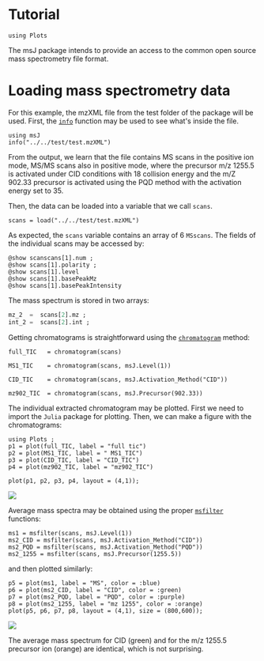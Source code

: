 Tutorial
========

```@meta
using Plots
```

The msJ package intends to provide an access to the common open source mass spectrometry file format.

# Loading mass spectrometry data
For this example, the mzXML file from the test folder of the package will be used. First, the [`info`](@ref) function may be used to see what's inside the file.

```@example 1
using msJ
info("../../test/test.mzXML")

```
From the output, we learn that the file contains MS scans in the positive ion mode, MS/MS scans also in positive mode, where the precursor m/z 1255.5 is activated under CID conditions with 18 collision energy and the m/Z 902.33 precursor is activated using the PQD method with the activation energy set to 35.

Then, the data can be loaded into a variable that we call `scans`.

```@example 1
scans = load("../../test/test.mzXML")
```

As expected, the `scans` variable contains an array of 6 `MSscans`. The fields of the individual scans may be accessed by:

```@example 1
@show scanscans[1].num ;
@show scans[1].polarity ;
@show scans[1].level
@show scans[1].basePeakMz
@show scans[1].basePeakIntensity
```

The mass spectrum is stored in two arrays:
```julia
mz_2  =  scans[2].mz ;
int_2 =  scans[2].int ;
```

Getting chromatograms is straightforward using the [`chromatogram`](@ref) method:
```@example 1
full_TIC   = chromatogram(scans)
```
```@example 1
MS1_TIC    = chromatogram(scans, msJ.Level(1))
```
```@example 1
CID_TIC    = chromatogram(scans, msJ.Activation_Method("CID"))
```
```@example 1
mz902_TIC  = chromatogram(scans, msJ.Precursor(902.33))
```

The individual extracted chromatogram may be plotted. First we need to import the `Julia` package for plotting. Then, we can make a figure with the chromatograms:
```@example 1
using Plots ;
p1 = plot(full_TIC, label = "full tic")
p2 = plot(MS1_TIC, label = " MS1_TIC")
p3 = plot(CID_TIC, label = "CID_TIC")
p4 = plot(mz902_TIC, label = "mz902_TIC")

plot(p1, p2, p3, p4, layout = (4,1));
```
![](chromatograms.png)

Average mass spectra may be obtained using the proper [`msfilter`](@ref) functions:
```@example 1
ms1 = msfilter(scans, msJ.Level(1))
ms2_CID = msfilter(scans, msJ.Activation_Method("CID"))
ms2_PQD = msfilter(scans, msJ.Activation_Method("PQD"))
ms2_1255 = msfilter(scans, msJ.Precursor(1255.5))
```

and then plotted similarly:
```@example 1
p5 = plot(ms1, label = "MS", color = :blue)
p6 = plot(ms2_CID, label = "CID", color = :green)
p7 = plot(ms2_PQD, label = "PQD", color = :purple)
p8 = plot(ms2_1255, label = "mz 1255", color = :orange)
plot(p5, p6, p7, p8, layout = (4,1), size = (800,600));
```
![](ms.png)

The average mass spectrum for CID (green) and for the m/z 1255.5 precursor ion (orange) are identical, which is not surprising.
